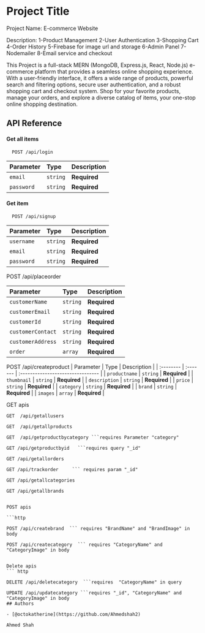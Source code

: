 
# Project Title

Project Name: E-commerce Website

Description:
1-Product Management
2-User Authentication
3-Shopping Cart
4-Order History
5-Firebase for image url and storage
6-Admin Panel
7-Nodemailer
8-Email service and checkout

 This Project is a full-stack MERN (MongoDB, Express.js, React, Node.js) e-commerce platform that provides a seamless online shopping experience. With a user-friendly interface, it offers a wide range of products, powerful search and filtering options, secure user authentication, and a robust shopping cart and checkout system. Shop for your favorite products, manage your orders, and explore a diverse catalog of items, your one-stop online shopping destination.
## API Reference

#### Get all items

```http
  POST /api/login

```

| Parameter | Type     | Description                |
| :-------- | :------- | :------------------------- |
| `email` | `string` | **Required**  |
| `password` | `string` | **Required** |

#### Get item

```http
  POST /api/signup
```

| Parameter | Type     | Description                       |
| :-------- | :------- | :-------------------------------- |
| `username`      | `string` | **Required** |
| `email` | `string` | **Required**  |
| `password` | `string` | **Required** |


POST /api/placeorder

| Parameter | Type     | Description                       |
| :-------- | :------- | :-------------------------------- |
| `customerName`      | `string` | **Required** |
| `customerEmail` | `string` | **Required**  |
| `customerId` | `string` | **Required** |
| `customerContact` | `string` | **Required** |
| `customerAddress` | `string` | **Required** |
| `order` | `array` | **Required** |


POST /api/createproduct
| Parameter | Type     | Description                       |
| :-------- | :------- | :-------------------------------- |
| `productname`      | `string` | **Required** |
| `thumbnail` | `string` | **Required**  |
| `description` | `string` | **Required** |
| `price` | `string` | **Required** |
| `category` | `string` | **Required** |
| `brand` | `string` | **Required** |
| `images` | `array` | **Required** |


GET apis

```http
GET  /api/getallusers

GET  /api/getallproducts

GET  /api/getproductbycategory ```requires Parameter "category"

GET /api/getproductbyid   ```requires query "_id"

GET /api/getallorders

GET /api/trackorder     ``` requires param "_id"

GET /api/getallcategories

GET /api/getallbrands


POST apis

```http

POST /api/createbrand  ``` requires "BrandName" and "BrandImage" in body

POST /api/createcategory  ``` requires "CategoryName" and "CategoryImage" in body


Delete apis
``` http

DELETE /api/deletecategory  ```requires  "CategoryName" in query

UPDATE /api/updatecategory ```requires "_id", "CategoryName" and "CategoryImage" in body
## Authors

- [@octokatherine](https://github.com/Ahmedshah2)

Ahmed Shah
